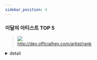 ```yaml
---
sidebar_position: 4
---
```


### 이달의 아티스트 TOP 5


> ![](https://img.shields.io/static/v1?label=&message=GET&color=brightgreen) <br/>
> http://dev.officialhey.com/artist/rank

<details markdown="1">
<summary>detail</summary>

#### Parameters

##### Body

#### Response

  <details markdown="1">
  <summary>200 Ok : 성공</summary>

  ```
  {
  "ok": true,
  "data": [
    {
      "id": 1,
      "name": "artist1",
      "profileImage": "image1"
    },
    {
      "id": 2,
      "name": "artist2",
      "profileImage": "image1"
    },
    {
      "id": 3,
      "name": "artist3",
      "profileImage": "image1"
    },
    {
      "id": 4,
      "name": "artist4",
      "profileImage": "image1"
    },
    {
      "id": 5,
      "name": "artist5",
      "profileImage": "image1"
    }
  ]
}
  ```
  </details>
</details>
<br/>
